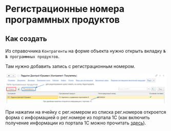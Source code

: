 # Регистрационные номера программных продуктов

## Как создать

Из справочника `Контрагенты` на форме объекта нужно открыть вкладку `№№ программных продуктов`.

Там нужно добавить запись с регистрационным номером.

![Список регистрационных номеров программ клиента](/img/regnum.png)

При нажатии на ячейку с рег.номером из списка рег.номеров откроется форма с информацией о рег.номере из портала 1С (как включить получение информации из портала 1С можно прочитать [здесь](/docs/one-c-partner.md)).